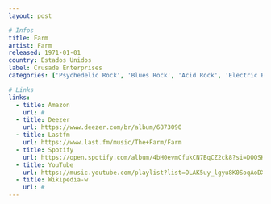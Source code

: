 ```yaml
---
layout: post

# Infos
title: Farm
artist: Farm
released: 1971-01-01
country: Estados Unidos
label: Crusade Enterprises
categories: ['Psychedelic Rock', 'Blues Rock', 'Acid Rock', 'Electric Blues']

# Links
links:
  - title: Amazon
    url: #
  - title: Deezer
    url: https://www.deezer.com/br/album/6873090
  - title: Lastfm
    url: https://www.last.fm/music/The+Farm/Farm
  - title: Spotify
    url: https://open.spotify.com/album/4bH0evmCfukCN7BqCZ2ck8?si=DOOSHKt8TvytK-5QHG-G9w
  - title: YouTube
    url: https://music.youtube.com/playlist?list=OLAK5uy_lgyu8K0SoqAoDXzetcQk4ruEZY60H9pMU
  - title: Wikipedia-w
    url: #
---
```

